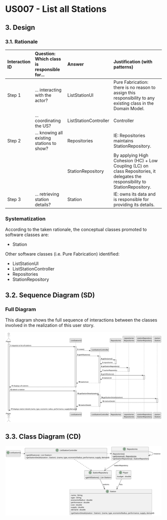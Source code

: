 # US007 - List all Stations

## 3. Design

### 3.1. Rationale

| Interaction ID | Question: Which class is responsible for... | Answer                | Justification (with patterns)                                                                                                   |
|:---------------|:--------------------------------------------|:----------------------|:--------------------------------------------------------------------------------------------------------------------------------|
| Step 1         | ... interacting with the actor?             | ListStationUI         | Pure Fabrication: there is no reason to assign this responsibility to any existing class in the Domain Model.                   |
|                | ... coordinating the US?                    | ListStationController | Controller                                                                                                                      |
| Step 2         | ... knowing all existing stations to show?  | Repositories          | IE: Repositories maintains StationRepository.                                                                                   |
|                |                                             | StationRepository     | By applying High Cohesion (HC) + Low Coupling (LC) on class Repositories, it delegates the responsibility to StationRepository. |
| Step 3         | ... retrieving station details?             | Station               | IE: owns its data and is responsible for providing its details.                                                                 |

### Systematization ##

According to the taken rationale, the conceptual classes promoted to software classes are: 

* Station

Other software classes (i.e. Pure Fabrication) identified: 

* ListStationUI
* ListStationController
* Repositories
* StationRepository


## 3.2. Sequence Diagram (SD)

### Full Diagram

This diagram shows the full sequence of interactions between the classes involved in the realization of this user story.

![Sequence Diagram - Full](svg/US07-SD-full.svg)


## 3.3. Class Diagram (CD)

![Class Diagram](svg/US07-CD.svg)